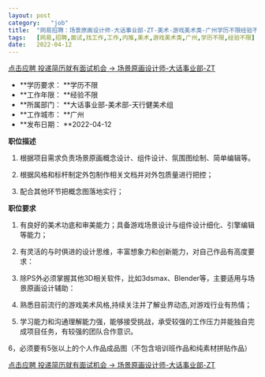 ```yaml
---
layout:	post
category:	"job"
title:	"网易招聘：场景原画设计师-大话事业部-ZT-美术-游戏美术类-广州学历不限经验不限"
tags:	[网易,招聘,面试,找工作,工作,内推,美术,游戏美术类,广州,学历不限,经验不限]
date:	2022-04-12
---
```


[点击应聘 投递简历就有面试机会 ->  场景原画设计师-大话事业部-ZT](http://mobile.bole.netease.com/bole/boleDetail?id=39530&employeeId=346f03c3cda5f04c&key=all)



- **学历要求： **学历不限
- **工作年限： **经验不限
- **所属部门： **大话事业部-美术部-天行健美术组
- **工作城市： **广州
- **发布日期： **2022-04-12



**职位描述**

1. 根据项目需求负责场景原画概念设计、组件设计、氛围图绘制、简单编辑等。

2. 根据风格和标杆制定外包制作相关文档并对外包质量进行把控；

3. 配合其他环节把概念图落地实行；



**职位要求**

1. 有良好的美术功底和审美能力；具备游戏场景设计与组件设计细化、引擎编辑等能力；

2. 有灵活的与时俱进的设计思维，丰富想象力和创新能力，对自己作品有高度要求：

3. 除PS外必须掌握其他3D相关软件，比如3dsmax、Blender等，主要适用与场景原画设计辅助：

4. 熟悉目前流行的游戏美术风格,持续关注并了解业界动态,对游戏行业有热情；

5. 学习能力和沟通理解能力强，能够接受挑战，承受较强的工作压力并能独自完成项目任务，有较强的团队合作意识。

6，必须要有5张以上的个人作品成品图（不包含培训班作品和纯素材拼贴作品）



[点击应聘 投递简历就有面试机会 ->  场景原画设计师-大话事业部-ZT](http://mobile.bole.netease.com/bole/boleDetail?id=39530&employeeId=346f03c3cda5f04c&key=all)